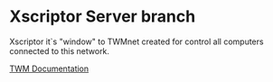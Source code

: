 # Xscriptor Server branch

Xscriptor it`s "window" to TWMnet created for control all computers connected to this network.

[TWM Documentation](./Documentation/TWM_Doc.md)